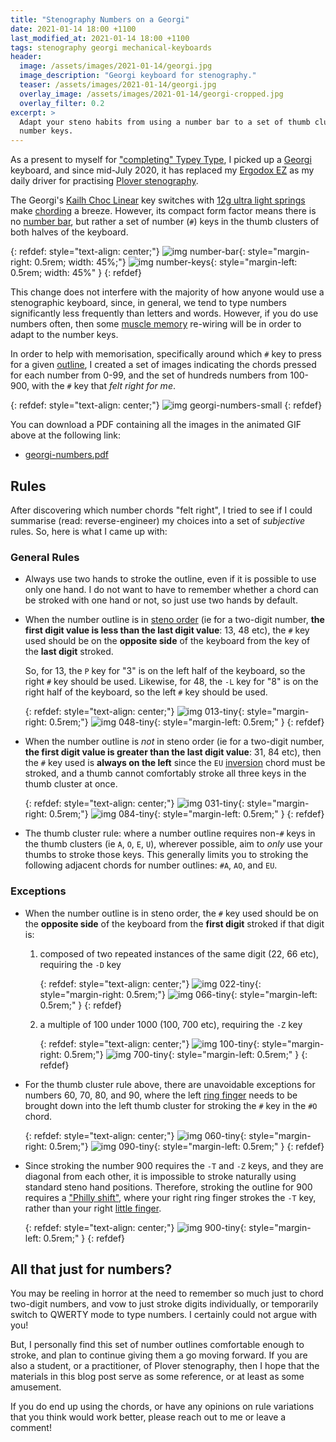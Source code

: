 ```yaml
---
title: "Stenography Numbers on a Georgi"
date: 2021-01-14 18:00 +1100
last_modified_at: 2021-01-14 18:00 +1100
tags: stenography georgi mechanical-keyboards
header:
  image: /assets/images/2021-01-14/georgi.jpg
  image_description: "Georgi keyboard for stenography."
  teaser: /assets/images/2021-01-14/georgi.jpg
  overlay_image: /assets/images/2021-01-14/georgi-cropped.jpg
  overlay_filter: 0.2
excerpt: >
  Adapt your steno habits from using a number bar to a set of thumb cluster
  number keys.
---
```


As a present to myself for ["completing" Typey Type][I Completed Typey Type], I
picked up a [Georgi][] keyboard, and since mid-July 2020, it has replaced my
[Ergodox EZ][] as my daily driver for practising [Plover stenography][].

The Georgi's [Kailh Choc Linear][] key switches with [12g ultra light springs][]
make [chording][] a breeze. However, its compact form factor means there is no
[number bar][], but rather a set of number (`#`) keys in the thumb clusters of
both halves of the keyboard.

{: refdef: style="text-align: center;"}
![img number-bar][]{: style="margin-right: 0.5rem; width: 45%;"}
![img number-keys][]{: style="margin-left: 0.5rem; width: 45%" }
{: refdef}

This change does not interfere with the majority of how anyone would use a
stenographic keyboard, since, in general, we tend to type numbers significantly
less frequently than letters and words. However, if you do use numbers often,
then some [muscle memory][] re-wiring will be in order to adapt to the number
keys.

In order to help with memorisation, specifically around which `#` key to press
for a given [outline][Learn Plover! Glossary], I created a set of images
indicating the chords pressed for each number from 0-99, and the set of hundreds
numbers from 100-900, with the `#` key that _felt right for me_.

{: refdef: style="text-align: center;"}
![img georgi-numbers-small][]
{: refdef}

You can download a PDF containing all the images in the animated GIF above at
the following link:

- [georgi-numbers.pdf][pdf georgi-numbers]

## Rules

After discovering which number chords "felt right", I tried to see if I could
summarise (read: reverse-engineer) my choices into a set of _subjective_ rules.
So, here is what I came up with:

### General Rules

- Always use two hands to stroke the outline, even if it is possible to use only
  one hand. I do not want to have to remember whether a chord can be stroked
  with one hand or not, so just use two hands by default.
- When the number outline is in [steno order][] (ie for a two-digit number,
  **the first digit value is less than the last digit value**: 13, 48 etc),
  the `#` key used should be on the **opposite side** of the keyboard from the
  key of the **last digit** stroked.

  So, for 13, the `P` key for "3" is on the left half of the keyboard, so the
  right `#` key should be used. Likewise, for 48, the `-L` key for "8" is on the
  right half of the keyboard, so the left `#` key should be used.

  {: refdef: style="text-align: center;"}
  ![img 013-tiny][]{: style="margin-right: 0.5rem;"}
  ![img 048-tiny][]{: style="margin-left: 0.5rem;" }
  {: refdef}
- When the number outline is _not_ in steno order (ie for a two-digit number,
  **the first digit value is greater than the last digit value**: 31, 84 etc),
  then the `#` key used is **always on the left** since the `EU` [inversion][]
  chord must be stroked, and a thumb cannot comfortably stroke all three keys
  in the thumb cluster at once.

  {: refdef: style="text-align: center;"}
  ![img 031-tiny][]{: style="margin-right: 0.5rem;"}
  ![img 084-tiny][]{: style="margin-left: 0.5rem;" }
  {: refdef}
- The thumb cluster rule: where a number outline requires non-`#` keys in the
  thumb clusters (ie `A`, `O`, `E`, `U`), wherever possible, aim to _only_ use
  your thumbs to stroke those keys. This generally limits you to stroking the
  following adjacent chords for number outlines: `#A`, `AO`, and `EU`.

### Exceptions

- When the number outline is in steno order, the `#` key used should be on the
  **opposite side** of the keyboard from the **first digit** stroked if that
  digit is:
  1. composed of two repeated instances of the same digit (22, 66 etc),
     requiring the `-D` key

     {: refdef: style="text-align: center;"}
     ![img 022-tiny][]{: style="margin-right: 0.5rem;"}
     ![img 066-tiny][]{: style="margin-left: 0.5rem;" }
     {: refdef}
  2. a multiple of 100 under 1000 (100, 700 etc), requiring the `-Z` key

     {: refdef: style="text-align: center;"}
     ![img 100-tiny][]{: style="margin-right: 0.5rem;"}
     ![img 700-tiny][]{: style="margin-left: 0.5rem;" }
     {: refdef}

- For the thumb cluster rule above, there are unavoidable exceptions for numbers
  60, 70, 80, and 90, where the left [ring finger][] needs to be brought down
  into the left thumb cluster for stroking the `#` key in the `#O` chord.

   {: refdef: style="text-align: center;"}
   ![img 060-tiny][]{: style="margin-right: 0.5rem;"}
   ![img 090-tiny][]{: style="margin-left: 0.5rem;" }
   {: refdef}

- Since stroking the number 900 requires the `-T` and `-Z` keys, and they are
  diagonal from each other, it is impossible to stroke naturally using standard
  steno hand positions. Therefore, stroking the outline for 900 requires a
  ["Philly shift"][], where your right ring finger strokes the `-T` key, rather
  than your right [little finger][].

   {: refdef: style="text-align: center;"}
   ![img 900-tiny][]{: style="margin-left: 0.5rem;" }
   {: refdef}

## All that just for numbers?

You may be reeling in horror at the need to remember so much just to chord
two-digit numbers, and vow to just stroke digits individually, or temporarily
switch to QWERTY mode to type numbers. I certainly could not argue with you!

But, I personally find this set of number outlines comfortable enough to stroke,
and plan to continue giving them a go moving forward. If you are also a student,
or a practitioner, of Plover stenography, then I hope that the materials in this
blog post serve as some reference, or at least as some amusement.

If you do end up using the chords, or have any opinions on rule variations that
you think would work better, please reach out to me or leave a comment!

[12g ultra light springs]: https://www.spritdesigns.com/product-page/choc
[chording]: https://www.artofchording.com/introduction/how-steno-works.html#chords
[Ergodox EZ]: https://ergodox-ez.com/
[Georgi]: https://www.gboards.ca/product/georgi
[I Completed Typey Type]: https://www.paulfioravanti.com/blog/completed-typey-type/
[img 013-tiny]: /assets/images/2021-01-14/013-tiny.png
[img 022-tiny]: /assets/images/2021-01-14/022-tiny.png
[img 031-tiny]: /assets/images/2021-01-14/031-tiny.png
[img 048-tiny]: /assets/images/2021-01-14/048-tiny.png
[img 060-tiny]: /assets/images/2021-01-14/060-tiny.png
[img 066-tiny]: /assets/images/2021-01-14/066-tiny.png
[img 084-tiny]: /assets/images/2021-01-14/084-tiny.png
[img 090-tiny]: /assets/images/2021-01-14/090-tiny.png
[img 100-tiny]: /assets/images/2021-01-14/100-tiny.png
[img 700-tiny]: /assets/images/2021-01-14/700-tiny.png
[img 900-tiny]: /assets/images/2021-01-14/900-tiny.png
[img georgi-numbers-small]: /assets/images/2021-01-14/georgi-numbers-small.gif
[img number-bar]: /assets/images/2021-01-14/number-bar.png
[img number-keys]: /assets/images/2021-01-14/number-keys.png
[inversion]: https://sites.google.com/site/learnplover/lesson-2-steno-order#TOC-Inversion
[Kailh Choc Linear]: http://www.kailh.com/en/Products/Ks/CS/
[Learn Plover! Glossary]: https://sites.google.com/site/learnplover/glossary
[little finger]: https://en.wikipedia.org/wiki/Little_finger
[muscle memory]: https://en.wikipedia.org/wiki/Muscle_memory
[number bar]: https://sites.google.com/site/learnplover/lesson-8-numbers#TOC-The-Number-Bar
[pdf georgi-numbers]: https://www.dropbox.com/s/5d7n1hix84mkrlz/georgi-numbers.pdf?dl=1
["Philly shift"]: https://www.artofchording.com/layout/d-and-z.html#the-d-and-z-keys
[Plover stenography]: http://www.openstenoproject.org/
[ring finger]: https://en.wikipedia.org/wiki/Ring_finger
[steno order]: https://sites.google.com/site/learnplover/lesson-2-steno-order#TOC-Steno-Order
